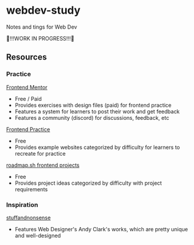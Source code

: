 # webdev-study
Notes and tings for Web Dev

🚨!!!WORK IN PROGRESS!!!🚨

## Resources

### Practice

[Frontend Mentor](https://www.frontendmentor.io/)
- Free / Paid
- Provides exercises with design files (paid) for frontend practice
- Features a system for learners to post their work and get feedback
- Features a community (discord) for discussions, feedback, etc

[Frontend Practice](https://www.frontendpractice.com/)
- Free
- Provides example websites categorized by difficulty for learners to recreate for practice

[roadmap.sh frontend projects](https://roadmap.sh/frontend/projects)
- Free
- Provides project ideas categorized by difficulty with project requirements

### Inspiration

[stuffandnonsense](https://stuffandnonsense.co.uk/design)
- Features Web Designer's Andy Clark's works, which are pretty unique and well-designed
